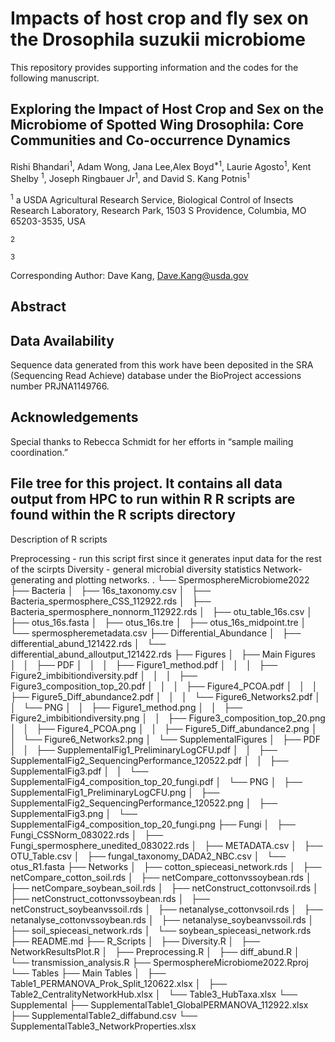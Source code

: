 # Impacts of host crop and fly sex on the Drosophila suzukii microbiome 

This repository provides supporting information and the codes for the following manuscript.

## Exploring the Impact of Host Crop and Sex on the Microbiome of Spotted Wing Drosophila: Core Communities and Co-occurrence Dynamics

Rishi Bhandari<sup>1</sup>, Adam Wong, Jana Lee,Alex Boyd<sup>*1</sup>, Laurie Agosto<sup>1</sup>, Kent Shelby <sup>1</sup>, Joseph Ringbauer Jr<sup>1</sup>, and David S. Kang Potnis<sup>1</sup>


<sup>1</sup> a USDA Agricultural Research Service, Biological Control of Insects Research Laboratory, Research Park, 1503 S Providence, Columbia, MO 65203-3535, USA

<sup>2</sup> 

<sup>3</sup> 




Corresponding Author: Dave Kang, Dave.Kang@usda.gov





## Abstract



## Data Availability

Sequence data generated from this work have been deposited in the SRA (Sequencing Read Achieve) database under the BioProject accessions number PRJNA1149766. 

## Acknowledgements
Special thanks to Rebecca Schmidt for her efforts in “sample mailing coordination.”


## File tree for this project. It contains all data output from HPC to run within R R scripts are found within the R scripts directory

Description of R scripts

Preprocessing - run this script first since it generates input data for the rest of the scirpts
Diversity - general microbial diversity statistics
Network- generating and plotting networks.
.
└── SpermosphereMicrobiome2022
    ├── Bacteria
    │   ├── 16s_taxonomy.csv
    │   ├── Bacteria_spermosphere_CSS_112922.rds
    │   ├── Bacteria_spermosphere_nonnorm_112922.rds
    │   ├── otu_table_16s.csv
    │   ├── otus_16s.fasta
    │   ├── otus_16s.tre
    │   ├── otus_16s_midpoint.tre
    │   └── spermospheremetadata.csv
    ├── Differential_Abundance
    │   ├── differential_abund_121422.rds
    │   └── differential_abund_alloutput_121422.rds
    ├── Figures
    │   ├── Main Figures
    │   │   ├── PDF
    │   │   │   ├── Figure1_method.pdf
    │   │   │   ├── Figure2_imbibitiondiversity.pdf
    │   │   │   ├── Figure3_composition_top_20.pdf
    │   │   │   ├── Figure4_PCOA.pdf
    │   │   │   ├── Figure5_Diff_abundance2.pdf
    │   │   │   └── Figure6_Networks2.pdf
    │   │   └── PNG
    │   │       ├── Figure1_method.png
    │   │       ├── Figure2_imbibitiondiversity.png
    │   │       ├── Figure3_composition_top_20.png
    │   │       ├── Figure4_PCOA.png
    │   │       ├── Figure5_Diff_abundance2.png
    │   │       └── Figure6_Networks2.png
    │   └── SupplementalFigures
    │       ├── PDF
    │       │   ├── SupplementalFig1_PreliminaryLogCFU.pdf
    │       │   ├── SupplementalFig2_SequencingPerformance_120522.pdf
    │       │   ├── SupplementalFig3.pdf
    │       │   └── SupplementalFig4_composition_top_20_fungi.pdf
    │       └── PNG
    │           ├── SupplementalFig1_PreliminaryLogCFU.png
    │           ├── SupplementalFig2_SequencingPerformance_120522.png
    │           ├── SupplementalFig3.png
    │           └── SupplementalFig4_composition_top_20_fungi.png
    ├── Fungi
    │   ├── Fungi_CSSNorm_083022.rds
    │   ├── Fungi_spermosphere_unedited_083022.rds
    │   ├── METADATA.csv
    │   ├── OTU_Table.csv
    │   ├── fungal_taxonomy_DADA2_NBC.csv
    │   └── otus_R1.fasta
    ├── Networks
    │   ├── cotton_spieceasi_network.rds
    │   ├── netCompare_cotton_soil.rds
    │   ├── netCompare_cottonvssoybean.rds
    │   ├── netCompare_soybean_soil.rds
    │   ├── netConstruct_cottonvsoil.rds
    │   ├── netConstruct_cottonvssoybean.rds
    │   ├── netConstruct_soybeanvssoil.rds
    │   ├── netanalyse_cottonvsoil.rds
    │   ├── netanalyse_cottonvssoybean.rds
    │   ├── netanalyse_soybeanvssoil.rds
    │   ├── soil_spieceasi_network.rds
    │   └── soybean_spieceasi_network.rds
    ├── README.md
    ├── R_Scripts
    │   ├── Diversity.R
    │   ├── NetworkResultsPlot.R
    │   ├── Preprocessing.R
    │   ├── diff_abund.R
    │   └── transmission_analysis.R
    ├── SpermosphereMicrobiome2022.Rproj
    └── Tables
        ├── Main Tables
        │   ├── Table1_PERMANOVA_Prok_Split_120622.xlsx
        │   ├── Table2_CentralityNetworkHub.xlsx
        │   └── Table3_HubTaxa.xlsx
        └── Supplemental
            ├── SupplementalTable1_GlobalPERMANOVA_112922.xlsx
            ├── SupplementalTable2_diffabund.csv
            └── SupplementalTable3_NetworkProperties.xlsx


